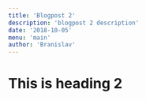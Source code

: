 ```yaml
---
title: 'Blogpost 2'
description: 'blogpost 2 description'
date: '2018-10-05'
menu: 'main'
author: 'Branislav'
---
```


# This is heading 2

